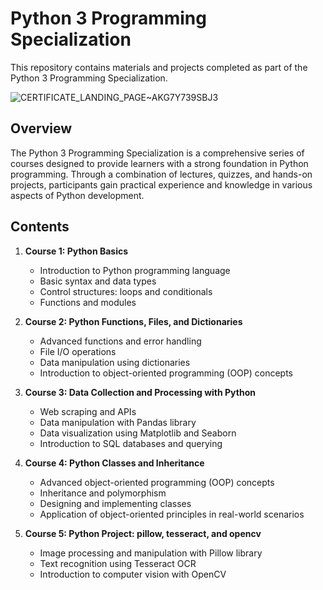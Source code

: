# Python 3 Programming Specialization

This repository contains materials and projects completed as part of the Python 3 Programming Specialization.

![CERTIFICATE_LANDING_PAGE~AKG7Y739SBJ3](https://github.com/Ahmed-Mostafa-88/Python_3_Programming_Specialization/assets/144740078/be4af498-b433-4a04-ad1a-472d4ed29347)

## Overview

The Python 3 Programming Specialization is a comprehensive series of courses designed to provide learners with a strong foundation in Python programming. Through a combination of lectures, quizzes, and hands-on projects, participants gain practical experience and knowledge in various aspects of Python development.

## Contents

1. **Course 1: Python Basics**
   - Introduction to Python programming language
   - Basic syntax and data types
   - Control structures: loops and conditionals
   - Functions and modules

2. **Course 2: Python Functions, Files, and Dictionaries**
   - Advanced functions and error handling
   - File I/O operations
   - Data manipulation using dictionaries
   - Introduction to object-oriented programming (OOP) concepts

3. **Course 3: Data Collection and Processing with Python**
   - Web scraping and APIs
   - Data manipulation with Pandas library
   - Data visualization using Matplotlib and Seaborn
   - Introduction to SQL databases and querying

4. **Course 4: Python Classes and Inheritance**
   - Advanced object-oriented programming (OOP) concepts
   - Inheritance and polymorphism
   - Designing and implementing classes
   - Application of object-oriented principles in real-world scenarios

5. **Course 5: Python Project: pillow, tesseract, and opencv**
   - Image processing and manipulation with Pillow library
   - Text recognition using Tesseract OCR
   - Introduction to computer vision with OpenCV

